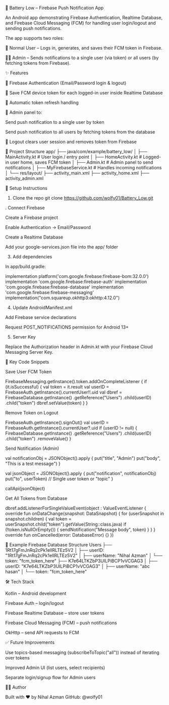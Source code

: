 🔋 Battery Low – Firebase Push Notification App

An Android app demonstrating Firebase Authentication, Realtime Database, and Firebase Cloud Messaging (FCM) for handling user login/logout and sending push notifications.

The app supports two roles:

👤 Normal User – Logs in, generates, and saves their FCM token in Firebase.

👨‍💻 Admin – Sends notifications to a single user (via token) or all users (by fetching tokens from Firebase).

✨ Features

🔑 Firebase Authentication (Email/Password login & logout)

💾 Save FCM device token for each logged-in user inside Realtime Database

🔄 Automatic token refresh handling

📢 Admin panel to:

Send push notification to a single user by token

Send push notification to all users by fetching tokens from the database

🚪 Logout clears user session and removes token from Firebase

📂 Project Structure
app/
 ├── java/com/example/battery_low/
 │    ├── MainActivity.kt        # User login / entry point
 │    ├── HomeActivity.kt        # Logged-in user home, saves FCM token
 │    ├── Admin.kt               # Admin panel to send notifications
 │    ├── MyFirebaseService.kt   # Handles incoming notifications
 │
 └── res/layout/
      ├── activity_main.xml
      ├── activity_home.xml
      ├── activity_admin.xml


🔧 Setup Instructions
1. Clone the repo
git clone https://github.com/wolfy01/Battery_Low.git

. Connect Firebase

Create a Firebase project

Enable Authentication → Email/Password

Create a Realtime Database

Add your google-services.json file into the app/ folder

3. Add dependencies

In app/build.gradle:

implementation platform('com.google.firebase:firebase-bom:32.0.0')
implementation 'com.google.firebase:firebase-auth'
implementation 'com.google.firebase:firebase-database'
implementation 'com.google.firebase:firebase-messaging'
implementation("com.squareup.okhttp3:okhttp:4.12.0")

4. Update AndroidManifest.xml

Add Firebase service declarations

Request POST_NOTIFICATIONS permission for Android 13+

5. Server Key

Replace the Authorization header in Admin.kt with your Firebase Cloud Messaging Server Key.

🔑 Key Code Snippets

Save User FCM Token

FirebaseMessaging.getInstance().token.addOnCompleteListener {
    if (it.isSuccessful) {
        val token = it.result
        val userID = FirebaseAuth.getInstance().currentUser!!.uid
        val dbref = FirebaseDatabase.getInstance()
            .getReference("Users")
            .child(userID)
            .child("token")
        dbref.setValue(token)
    }
}


Remove Token on Logout

FirebaseAuth.getInstance().signOut()
val userID = FirebaseAuth.getInstance().currentUser?.uid
if (userID != null) {
    FirebaseDatabase.getInstance()
        .getReference("Users")
        .child(userID)
        .child("token")
        .removeValue()
}


Send Notification (Admin)

val notificationObj = JSONObject().apply {
    put("title", "Admin")
    put("body", "This is a test message")
}

val jsonObject = JSONObject().apply {
    put("notification", notificationObj)
    put("to", userToken) // Single user token or "topic"
}

callApi(jsonObject)


Get All Tokens from Database

dbref.addListenerForSingleValueEvent(object : ValueEventListener {
    override fun onDataChange(snapshot: DataSnapshot) {
        for (userSnapshot in snapshot.children) {
            val token = userSnapshot.child("token").getValue(String::class.java)
            if (!token.isNullOrEmpty()) {
                sendNotification("Message body", token)
            }
        }
    }
    override fun onCancelled(error: DatabaseError) {}
})

📱 Example Firebase Database Structure
Users
 ├── 1Rt17gFmJnRq2cPk1elIRLTEz5V2
 │    ├── userID: "1Rt17gFmJnRq2cPk1elIRLTEz5V2"
 │    ├── userName: "Nihal Azman"
 │    └── token: "fcm_token_here"
 ├── K7e64LTKZbP3UILPiBCP1vVCGAG3
 │    ├── userID: "K7e64LTKZbP3UILPiBCP1vVCGAG3"
 │    ├── userName: "abc hasan"
 │    └── token: "fcm_token_here"

🛠 Tech Stack

Kotlin – Android development

Firebase Auth – login/logout

Firebase Realtime Database – store user tokens

Firebase Cloud Messaging (FCM) – push notifications

OkHttp – send API requests to FCM

✅ Future Improvements

Use topics-based messaging (subscribeToTopic("all")) instead of iterating over tokens

Improved Admin UI (list users, select recipients)

Separate login/signup flow for Admin users

👨‍💻 Author

Built with ❤️ by Nihal Azman
GitHub: @wolfy01
